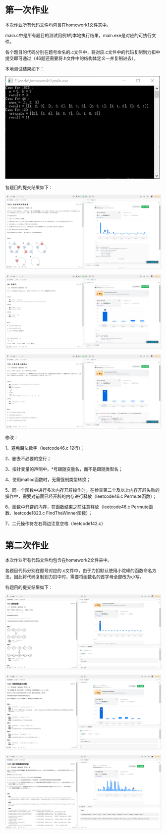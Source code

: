 # 第一次作业

本次作业所有代码文件均包含在homework1文件夹中。

main.c中是所有题目的测试用例1的本地执行结果，main.exe是对应的可执行文件。

各个题目的代码分别在题号命名的.c文件中，将对应.c文件中的代码复制到力扣中提交即可通过（46题还需要将.h文件中的结构体定义一并复制进去）。

本地测试结果如下：

![](./pictures/本地测试结果.png)

各题目的提交结果如下：

![](./pictures/力扣1823.png)

![](./pictures/力扣46.png)

![](./pictures/力扣120.png)

修改：

1、避免魔法数字（leetcode46.c 12行）；

2、删去不必要的空行；

3、指针变量的声明中，*号跟随变量名，而不是跟随类型名；

4、使用malloc函数时，无需强制类型转换；

5、同一个函数中进行多次内存开辟操作时，在检查第二个及以上内存开辟失败的操作中，需要对前面已经开辟的内存进行释放（leetcode46.c Permute函数）；

6、函数中开辟的内存，在函数结束之前注意释放（leetcode46.c Permute函数、leetcode1823.c FindTheWinner函数）；

7、二元操作符左右两边注意空格（leetcode142.c）

# 第二次作业

本次作业所有代码文件均包含在homework2文件夹中。

各题目代码分别在题号对应的.c文件中，由于力扣默认使用小驼峰的函数命名方法，因此将代码复制到力扣中时，需要将函数名的首字母全部改为小写。

各题目的提交结果如下：

![](./pictures/力扣143.png)

![](./pictures/力扣1423.png)

![](./pictures/力扣1472.png)